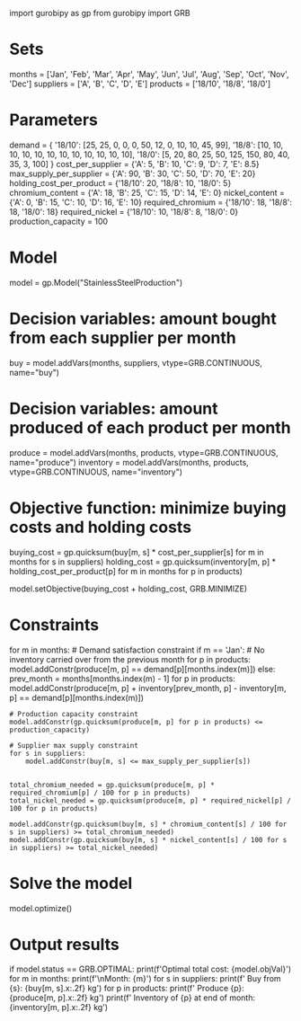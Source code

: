 import gurobipy as gp
from gurobipy import GRB

# Sets
months = ['Jan', 'Feb', 'Mar', 'Apr', 'May', 'Jun', 'Jul', 'Aug', 'Sep', 'Oct', 'Nov', 'Dec']
suppliers = ['A', 'B', 'C', 'D', 'E']
products = ['18/10', '18/8', '18/0']

# Parameters
demand = {
    '18/10': [25, 25, 0, 0, 0, 50, 12, 0, 10, 10, 45, 99],
    '18/8': [10, 10, 10, 10, 10, 10, 10, 10, 10, 10, 10, 10],
    '18/0': [5, 20, 80, 25, 50, 125, 150, 80, 40, 35, 3, 100]
}
cost_per_supplier = {'A': 5, 'B': 10, 'C': 9, 'D': 7, 'E': 8.5}
max_supply_per_supplier = {'A': 90, 'B': 30, 'C': 50, 'D': 70, 'E': 20}
holding_cost_per_product = {'18/10': 20, '18/8': 10, '18/0': 5}
chromium_content = {'A': 18, 'B': 25, 'C': 15, 'D': 14, 'E': 0}
nickel_content = {'A': 0, 'B': 15, 'C': 10, 'D': 16, 'E': 10}
required_chromium = {'18/10': 18, '18/8': 18, '18/0': 18}
required_nickel = {'18/10': 10, '18/8': 8, '18/0': 0}
production_capacity = 100

# Model
model = gp.Model("StainlessSteelProduction")

# Decision variables: amount bought from each supplier per month
buy = model.addVars(months, suppliers, vtype=GRB.CONTINUOUS, name="buy")

# Decision variables: amount produced of each product per month
produce = model.addVars(months, products, vtype=GRB.CONTINUOUS, name="produce")
inventory = model.addVars(months, products, vtype=GRB.CONTINUOUS, name="inventory")

# Objective function: minimize buying costs and holding costs
buying_cost = gp.quicksum(buy[m, s] * cost_per_supplier[s] for m in months for s in suppliers)
holding_cost = gp.quicksum(inventory[m, p] * holding_cost_per_product[p] for m in months for p in products)

model.setObjective(buying_cost + holding_cost, GRB.MINIMIZE)

# Constraints
for m in months:
    # Demand satisfaction constraint
    if m == 'Jan':  # No inventory carried over from the previous month
        for p in products:
            model.addConstr(produce[m, p] == demand[p][months.index(m)])
    else:
        prev_month = months[months.index(m) - 1]
        for p in products:
            model.addConstr(produce[m, p] + inventory[prev_month, p] - inventory[m, p] == demand[p][months.index(m)])

    # Production capacity constraint
    model.addConstr(gp.quicksum(produce[m, p] for p in products) <= production_capacity)

    # Supplier max supply constraint
    for s in suppliers:
        model.addConstr(buy[m, s] <= max_supply_per_supplier[s])


    total_chromium_needed = gp.quicksum(produce[m, p] * required_chromium[p] / 100 for p in products)
    total_nickel_needed = gp.quicksum(produce[m, p] * required_nickel[p] / 100 for p in products)
    
    model.addConstr(gp.quicksum(buy[m, s] * chromium_content[s] / 100 for s in suppliers) >= total_chromium_needed)
    model.addConstr(gp.quicksum(buy[m, s] * nickel_content[s] / 100 for s in suppliers) >= total_nickel_needed)



# Solve the model
model.optimize()

# Output results
if model.status == GRB.OPTIMAL:
    print(f'Optimal total cost: {model.objVal}')
    for m in months:
        print(f'\nMonth: {m}')
        for s in suppliers:
            print(f'  Buy from {s}: {buy[m, s].x:.2f} kg')
        for p in products:
            print(f'  Produce {p}: {produce[m, p].x:.2f} kg')
            print(f'  Inventory of {p} at end of month: {inventory[m, p].x:.2f} kg')
